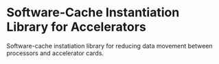# Software-Cache Instantiation Library for Accelerators
Software-cache instatiation library for reducing data movement between processors and accelerator cards.
